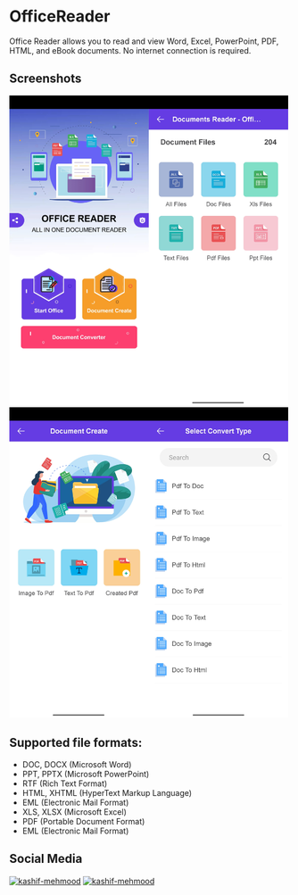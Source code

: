 # OfficeReader

Office Reader allows you to read and view Word, Excel, PowerPoint, PDF, HTML, and eBook documents. No internet connection is required.

## Screenshots
<img src="sc1.jpg" width="250"><img src="sc2.jpg" width="250"><img src="sc3.jpg" width="250"><img src="sc4.jpg" width="250">

## Supported file formats:
<ul>
<li> DOC, DOCX (Microsoft Word) </li>
<li> PPT, PPTX (Microsoft PowerPoint) </li>
<li> RTF (Rich Text Format) </li>
<li> HTML, XHTML (HyperText Markup Language) </li>
<li> EML (Electronic Mail Format) </li>
<li> XLS, XLSX (Microsoft Excel) </li>
<li> PDF (Portable Document Format) </li>
<li> EML (Electronic Mail Format) </li>
</ul>

## Social Media

<p align="left">
<a href="https://www.linkedin.com/in/harshsuvagiya" target="blank"><img align="center" src="https://raw.githubusercontent.com/rahuldkjain/github-profile-readme-generator/master/src/images/icons/Social/linked-in-alt.svg" alt="kashif-mehmood" height="30" width="40" /></a>
<a href="https://stackoverflow.com/users/10838454/harsh-suvagiya" target="blank"><img align="center" src="https://raw.githubusercontent.com/rahuldkjain/github-profile-readme-generator/master/src/images/icons/Social/stack-overflow.svg" alt="kashif-mehmood" height="30" width="40" /></a>
